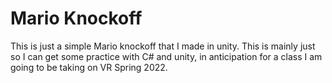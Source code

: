# Mario Knockoff

This is just a simple Mario knockoff that I made in unity. This is mainly just so I can get some practice with C# and unity, in anticipation for a class I am going to be taking on VR Spring 2022.
